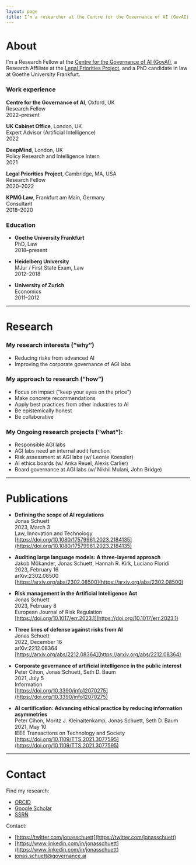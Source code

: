 ```yaml
---
layout: page
title: I’m a researcher at the Centre for the Governance of AI (GovAI) in Oxford. I try to reduce risks from advanced AI by helping AGI labs to improve their corporate governance.
---
```



# About
I’m a Research Fellow at the [Centre for the Governance of AI (GovAI)](https://governance.ai/), a Research Affiliate at the [Legal Priorities Project](https://www.legalpriorities.org/), and a PhD candidate in law at Goethe University Frankfurt.

### Work experience
**Centre for the Governance of AI**, Oxford, UK <br>
Research Fellow <br>
2022–present

**UK Cabinet Office**, London, UK <br>
Expert Advisor (Artificial Intelligence) <br>
2022

**DeepMind**, London, UK <br>
Policy Research and Intelligence Intern <br>
2021

**Legal Priorities Project**, Cambridge, MA, USA <br>
Research Fellow <br>
2020–2022

**KPMG Law**, Frankfurt am Main, Germany <br>
Consultant <br>
2018–2020


### Education
- **Goethe University Frankfurt** <br>
PhD, Law <br>
2018–present

- **Heidelberg University** <br>
MJur / First State Exam, Law <br>
2012–2018

- **University of Zurich** <br>
Economics <br>
2011–2012

---

# Research

### My research interests (“why”)
- Reducing risks from advanced AI
- Improving the corporate governance of AGI labs

### My approach to research (“how”)
- Focus on impact (“keep your eyes on the price”)
- Make concrete recommendations
- Apply best practices from other industries to AI
- Be epistemically honest
- Be collaborative

### My Ongoing research projects (“what”):
- Responsible AGI labs
- AGI labs need an internal audit function
- Risk assessment at AGI labs (w/ Leonie Koessler)
- AI ethics boards (w/ Anka Reuel, Alexis Carlier)
- Board governance at AGI labs (w/ Nikhil Mulani, John Bridge)

---

# Publications

- **Defining the scope of AI regulations** <br>
Jonas Schuett <br>
2023, March 3 <br>
Law, Innovation and Technology <br>
[https://doi.org/10.1080/17579961.2023.2184135](https://doi.org/10.1080/17579961.2023.2184135)

- **Auditing large language models: A three-layered approach** <br>
Jakob Mökander, Jonas Schuett, Hannah R. Kirk, Luciano Floridi <br>
2023, February 16 <br>
arXiv:2302.08500 <br>
[https://arxiv.org/abs/2302.08500](https://arxiv.org/abs/2302.08500)

- **Risk management in the Artificial Intelligence Act** <br>
Jonas Schuett <br>
2023, February 8 <br>
European Journal of Risk Regulation <br>
[https://doi.org/10.1017/err.2023.1](https://doi.org/10.1017/err.2023.1)

- **Three lines of defense against risks from AI** <br>
Jonas Schuett <br>
2022, December 16 <br>
arXiv:2212.08364 <br>
[https://arxiv.org/abs/2212.08364](https://arxiv.org/abs/2212.08364)

- **Corporate governance of artificial intelligence in the public interest** <br>
Peter Cihon, Jonas Schuett, Seth D. Baum <br>
2021, July 5 <br>
Information <br>
[https://doi.org/10.3390/info12070275](https://doi.org/10.3390/info12070275)

- **AI certification: Advancing ethical practice by reducing information asymmetries** <br>
Peter Cihon, Moritz J. Kleinaltenkamp, Jonas Schuett, Seth D. Baum <br>
2021, May 10 <br>
IEEE Transactions on Technology and Society <br>
[https://doi.org/10.1109/TTS.2021.3077595](https://doi.org/10.1109/TTS.2021.3077595)

---

# Contact
Find my research:
- [ORCID](https://orcid.org/0000-0001-7154-5049)
- [Google Scholar](https://scholar.google.com/citations?user=iZXltDgAAAAJ&hl=en&oi=ao)
- [SSRN](https://papers.ssrn.com/sol3/cf_dev/AbsByAuth.cfm?per_id=3705327)

Contact:
- [https://twitter.com/jonasschuett](https://twitter.com/jonasschuett)
- [https://www.linkedin.com/in/jonasschuett](https://www.linkedin.com/in/jonasschuett)
- [jonas.schuett@governance.ai](mailto:jonas.schuett@governance.ai)
